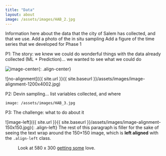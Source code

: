 ```yaml
---
title: "Data"
layout: about
image: /assets/images/HAB_2.jpg
---
```


Information here about the data that the city of Salem has collected, and that we use.
Add a photo of the in situ sampling
Add a figure of the time series that we developed for Phase 1

P1: The story: we knew we could do wonderful things with the data already collected (ML + Prediction)... we wanted to see what we could do


![image-center](https://github.com/thepredictionlabllc/detroit-lake-blog/tree/master/assets/images/HAB_3.jpg){: .align-center}


![no-alignment]({{ site.url }}{{ site.baseurl }}/assets/images/image-alignment-1200x4002.jpg)


P2: Devin sampling... list variables collected, and where

```
image: /assets/images/HAB_3.jpg
```

P3: The challenge: what to do about it


![image-left]({{ site.url }}{{ site.baseurl }}/assets/images/image-alignment-150x150.jpg){: .align-left} The rest of this paragraph is filler for the sake of seeing the text wrap around the 150×150 image, which is **left aligned** with the `.align-left` class.


<figure class="align-center">
<a href="#"><img src="{{ site.url }}{{ site.baseurl }}/assets/images/HAB_2.jpg" alt=""></a>
<figcaption>Look at 580 x 300 <a href="#">getting some</a> love.</figcaption>
</figure> 

